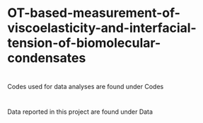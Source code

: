 # OT-based-measurement-of-viscoelasticity-and-interfacial-tension-of-biomolecular-condensates
#
Codes used for data analyses are found under Codes
#
Data reported in this project are found under Data
